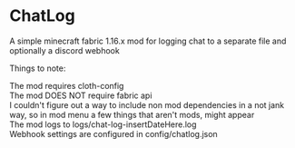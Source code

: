 # ChatLog
A simple minecraft fabric 1.16.x mod for logging chat to a separate file and optionally a discord webhook

Things to note:

The mod requires cloth-config  
The mod DOES NOT require fabric api  
I couldn't figure out a way to include non mod dependencies in a not jank way, so in mod menu a few things that aren't mods, might appear  
The mod logs to logs/chat-log-insertDateHere.log  
Webhook settings are configured in config/chatlog.json  
